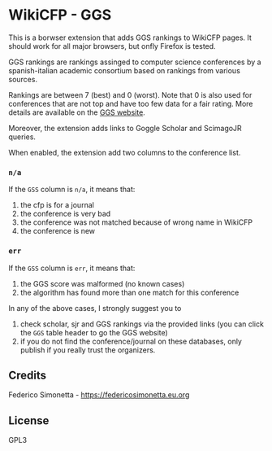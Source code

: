 # WikiCFP - GGS

This is a borwser extension that adds GGS rankings to WikiCFP pages.
It should work for all major browsers, but onfly Firefox is tested.

GGS rankings are rankings assinged to computer science conferences by a
spanish-italian academic consortium based on rankings from various sources.

Rankings are between 7 (best) and 0 (worst). Note that 0 is also used for
conferences that are not top and have too few data for a fair rating. More
details are available on the [GGS website](https://scie.lcc.uma.es:8443/).

Moreover, the extension adds links to Goggle Scholar and ScimagoJR queries.

When enabled, the extension add two columns to the conference list. 

### `n/a`
If the `GSS` column is `n/a`, it means that:
1. the cfp is for a journal
2. the conference is very bad
3. the conference was not matched because of wrong name in WikiCFP
4. the conference is new

### `err`
If the `GSS` column is `err`, it means that:
1. the GGS score was malformed (no known cases)
2. the algorithm has found more than one match for this conference

In any of the above cases, I strongly suggest you to 
1. check scholar, sjr and GGS rankings via the provided links (you can click
   the `GGS` table header to go the GGS website)
2. if you do not find the conference/journal on these databases, only publish
   if you really trust the organizers.

## Credits

Federico Simonetta - https://federicosimonetta.eu.org

## License

GPL3
